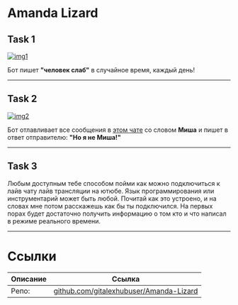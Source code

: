 # Amanda Lizard


## Task 1

[![img1](https://i.imgur.com/iEhVQbu.png)](https://t.me/c/1670463029/22981)

Бот пишет __"человек слаб"__ в случайное время, каждый день!

---

## Task 2

[![img2](https://i.imgur.com/XGysCKv.png)](https://t.me/c/1670463029/22970)

Бот отлавливает все сообщения в [этом чате](https://t.me/+KX4rjiQrjpc2NjIy) со словом **Миша** и пишет в ответ отправителю: __"Но я не Миша!"__

---

## Task 3

Любым доступным тебе способом пойми как можно подключиться к лайв чату лайв трансляции на ютюбе.
Язык программирования или инструментарий может быть любой.
Почитай как это устроено, и на словах мне потом расскажешь как бы ты подключился.
На первых порах будет достаточно получить информацию о том кто и что написал в режиме реального времени.

---

# Ссылки
| Описание | Ссылка |
| ------ | ------ |
Репо: | [github.com/gitalexhubuser/Amanda-Lizard](https://github.com/gitalexhubuser/Amanda-Lizard)

